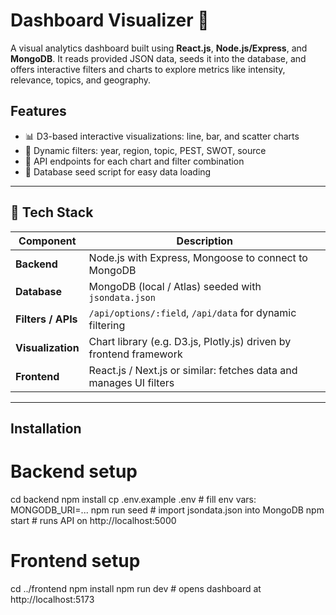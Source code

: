 #  Dashboard Visualizer 🚀

A visual analytics dashboard built using **React.js**, **Node.js/Express**, and **MongoDB**. It reads provided JSON data, seeds it into the database, and offers interactive filters and charts to explore metrics like intensity, relevance, topics, and geography.


## Features
- 📊 D3-based interactive visualizations: line, bar, and scatter charts  
- 🔎 Dynamic filters: year, region, topic, PEST, SWOT, source  
- 🔄 API endpoints for each chart and filter combination  
- 📂 Database seed script for easy data loading
---

## 🧩 Tech Stack

| Component        | Description                                                         |
|------------------|---------------------------------------------------------------------|
| **Backend**      | Node.js with Express, Mongoose to connect to MongoDB                |
| **Database**     | MongoDB (local / Atlas) seeded with `jsondata.json`                |
| **Filters / APIs** | `/api/options/:field`, `/api/data` for dynamic filtering        |
| **Visualization**| Chart library (e.g. D3.js, Plotly.js) driven by frontend framework |
| **Frontend**     | React.js / Next.js or similar: fetches data and manages UI filters   |

---

## Installation

# Backend setup
cd backend
npm install
cp .env.example .env         # fill env vars: MONGODB_URI=...
npm run seed                 # import jsondata.json into MongoDB
npm start                    # runs API on http://localhost:5000

# Frontend setup
cd ../frontend
npm install
npm run dev                    # opens dashboard at http://localhost:5173
